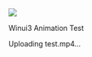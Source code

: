 <img src="C:\Users\DKsystems\Videos\화면 녹화\test.mp4">


Winui3 Animation Test



Uploading test.mp4…

